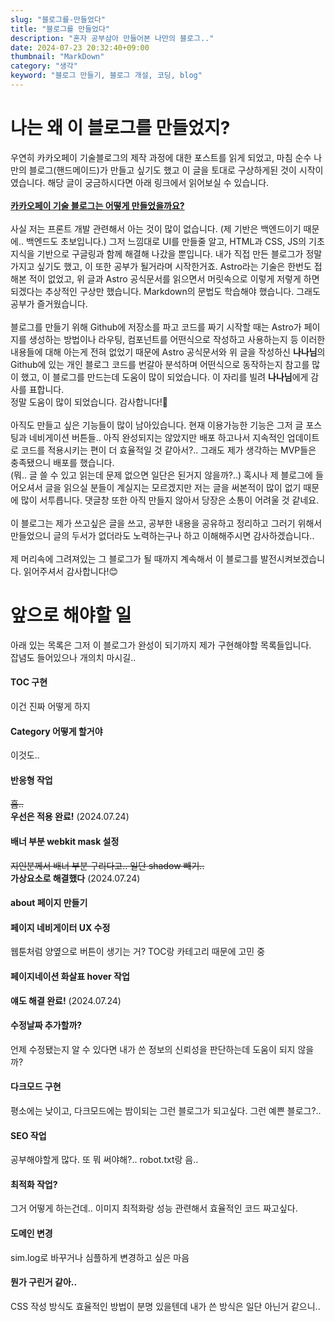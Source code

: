 ```yaml
---
slug: "블로그를-만들었다"
title: "블로그를 만들었다"
description: "혼자 공부삼아 만들어본 나만의 블로그.."
date: 2024-07-23 20:32:40+09:00
thumbnail: "MarkDown"
category: "생각"
keyword: "블로그 만들기, 블로그 개설, 코딩, blog"
---
```

# 나는 왜 이 블로그를 만들었지?
우연히 카카오페이 기술블로그의 제작 과정에 대한 포스트를 읽게 되었고, 마침 순수 나만의 블로그(핸드메이드)가 만들고 싶기도 했고 이 글을 토대로 구상하게된 것이 시작이였습니다.
해당 글이 궁금하시다면 아래 링크에서 읽어보실 수 있습니다.  
<br>
[**카카오페이 기술 블로그는 어떻게 만들었을까요?**](https://tech.kakaopay.com/post/kakaopay-techlog/)  
<br>
사실 저는 프론트 개발 관련해서 아는 것이 많이 없습니다. (제 기반은 백엔드이기 때문에.. 백엔드도 초보입니다.) 그저 느낌대로 UI를 만들줄 알고, HTML과 CSS, JS의 기초 지식을 기반으로 구글링과 함께 해결해 나갔을 뿐입니다.
내가 직접 만든 블로그가 정말 가지고 싶기도 했고, 이 또한 공부가 될거라며 시작한거죠. Astro라는 기술은 한번도 접해본 적이 없었고, 위 글과 Astro 공식문서를 읽으면서 머릿속으로 이렇게 저렇게 하면 되겠다는 추상적인 구상만 했습니다. Markdown의 문법도 학습해야 했습니다. 그래도 공부가 즐거웠습니다.  
<br>
블로그를 만들기 위해 Github에 저장소를 파고 코드를 짜기 시작할 때는 Astro가 페이지를 생성하는 방법이나 라우팅, 컴포넌트를 어떤식으로 작성하고 사용하는지 등
이러한 내용들에 대해 아는게 전혀 없었기 때문에 Astro 공식문서와 위 글을 작성하신 **나나님**의 Github에 있는 개인 블로그 코드를 번갈아 분석하며 어떤식으로 동작하는지 참고를 많이 했고, 이 블로그를 만드는데 도움이 많이 되었습니다. 이 자리를 빌려 **나나님**에게 감사를 표합니다.  
정말 도움이 많이 되었습니다. 감사합니다!🙏  
<br>
아직도 만들고 싶은 기능들이 많이 남아있습니다. 현재 이용가능한 기능은 그저 글 포스팅과 네비게이션 버튼들..
아직 완성되지는 않았지만 배포 하고나서 지속적인 업데이트로 코드를 적용시키는 편이 더 효율적일 것 같아서?.. 그래도 제가 생각하는 MVP들은 충족됐으니 배포를 했습니다.  
(뭐.. 글 쓸 수 있고 읽는데 문제 없으면 일단은 된거지 않을까?..)
혹시나 제 블로그에 들어오셔서 글을 읽으실 분들이 계실지는 모르겠지만 저는 글을 써본적이 많이 없기 때문에 많이 서투릅니다.
댓글창 또한 아직 만들지 않아서 당장은 소통이 어려울 것 같네요.  
<br>
이 블로그는 제가 쓰고싶은 글을 쓰고, 공부한 내용을 공유하고 정리하고 그러기 위해서 만들었으니 글의 두서가 없더라도 노력하는구나 하고 이해해주시면 감사하겠습니다..  
<br>
제 머리속에 그려져있는 그 블로그가 될 때까지 계속해서 이 블로그를 발전시켜보겠습니다. 읽어주셔서 감사합니다!😊





# 앞으로 해야할 일
아래 있는 목록은 그저 이 블로그가 완성이 되기까지 제가 구현해야할 목록들입니다.  
잡념도 들어있으나 개의치 마시길..
#### TOC 구현
이건 진짜 어떻게 하지
#### Category 어떻게 할거야
이것도..
#### 반응형 작업
~~흠..~~  
**우선은 적용 완료!** (2024.07.24)
#### 배너 부분 webkit mask 설정
~~지인분께서 배너 부분 구리다고.. 일단 shadow 빼기..~~   
**가상요소로 해결했다** (2024.07.24)
#### about 페이지 만들기
#### 페이지 네비게이터 UX 수정
웹툰처럼 양옆으로 버튼이 생기는 거? TOC랑 카테고리 때문에 고민 중
#### 페이지네이션 화살표 hover 작업
**얘도 해결 완료!** (2024.07.24)
#### 수정날짜 추가할까?
언제 수정됐는지 알 수 있다면 내가 쓴 정보의 신뢰성을 판단하는데 도움이 되지 않을까?
#### 다크모드 구현
평소에는 낮이고, 다크모드에는 밤이되는 그런 블로그가 되고싶다. 그런 예쁜 블로그?..
#### SEO 작업
공부해야할게 많다. 또 뭐 써야해?.. robot.txt랑 음..
#### 최적화 작업?
그거 어떻게 하는건데.. 이미지 최적화랑 성능 관련해서 효율적인 코드 짜고싶다.
#### 도메인 변경
sim.log로 바꾸거나 심플하게 변경하고 싶은 마음
#### 뭔가 구린거 같아..
CSS 작성 방식도 효율적인 방법이 분명 있을텐데 내가 쓴 방식은 일단 아닌거 같으니..
